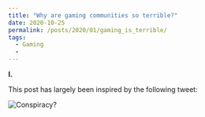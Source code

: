 ```yaml
---
title: "Why are gaming communities so terrible?"
date: 2020-10-25
permalink: /posts/2020/01/gaming_is_terrible/
tags:
  - Gaming
  - 
---
```


**I.**

This post has largely been inspired by the following tweet: 

![Conspiracy?]({{site.url}}\images\gamingbad1.png)


